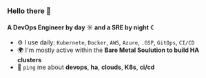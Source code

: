 ### Hello there 👋

#### A DevOps Engineer by day ☼ and a SRE by night ☾

- ⚙️ I use daily: `Kubernete`, `Docker`, `AWS`, `Azure`, `.GSP`, `GitOps`, `CI/CD`
- 🌍 I'm mostly active within the **Bare Metal Soulution to build HA clusters**
- 💬 `ping` me about **devops**, **ha**, **clouds**, **K8s**, **ci/cd**
